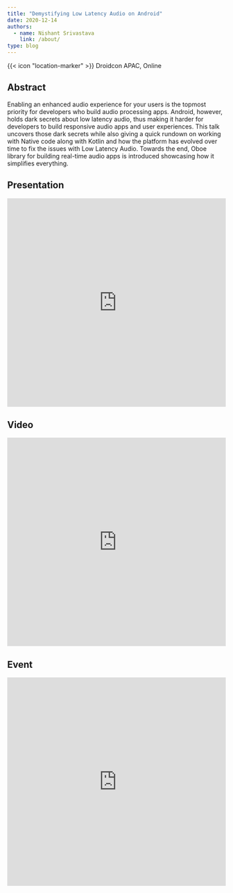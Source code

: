 ```yaml
---
title: "Demystifying Low Latency Audio on Android"
date: 2020-12-14
authors:
  - name: Nishant Srivastava
    link: /about/
type: blog
---
```


{{< icon "location-marker" >}} Droidcon APAC, Online

<!--more-->

## Abstract

Enabling an enhanced audio experience for your users is the topmost priority for developers who build audio processing apps. Android, however, holds dark secrets about low latency audio, thus making it harder for developers to build responsive audio apps and user experiences. This talk uncovers those dark secrets while also giving a quick rundown on working with Native code along with Kotlin and how the platform has evolved over time to fix the issues with Low Latency Audio. Towards the end, Oboe library for building real-time audio apps is introduced showcasing how it simplifies everything.

## Presentation

<iframe src="https://docs.google.com/presentation/d/e/2PACX-1vRfVA3s4_H-l-s-txsioYPv39r-S2MB5PxukECRBKdEXxVTV7RLqBjfvIhDPMatAAK2oUiol7-sFXq2/embed?start=false&loop=false&delayms=3000" frameborder="0" width="100%" height="480" allowfullscreen="true" mozallowfullscreen="true" webkitallowfullscreen="true"></iframe>

## Video

<iframe title="vimeo-player" src="https://player.vimeo.com/video/491099711" width="100%" height="480" frameborder="0" allow="autoplay; fullscreen" allowfullscreen></iframe>

## Event

<iframe src="https://web.archive.org/web/20201216233852/https://www.online.droidcon.com/apac-speakers/nishant-srivastava" frameborder="0" width="100%" height="480" allowfullscreen="true" mozallowfullscreen="true" webkitallowfullscreen="true"></iframe>
